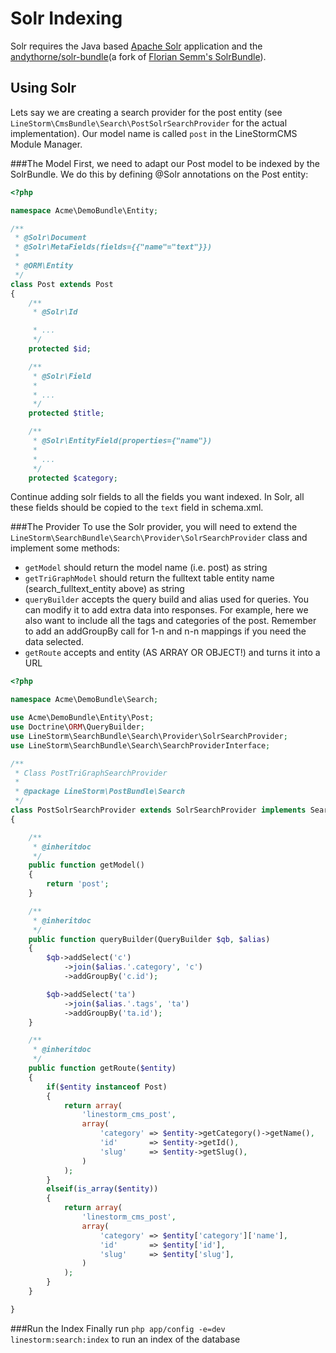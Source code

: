 Solr Indexing
==================

Solr requires the Java based [Apache Solr](https://lucene.apache.org/solr/) application and the
[andythorne/solr-bundle](https://github.com/andythorne/SolrBundle)(a fork of
[Florian Semm's SolrBundle](https://github.com/floriansemm/SolrBundle)).

Using Solr
---------------

Lets say we are creating a search provider for the post entity (see `LineStorm\CmsBundle\Search\PostSolrSearchProvider`
for the actual implementation). Our model name is called `post` in the LineStormCMS Module Manager.

###The Model
First, we need to adapt our Post model to be indexed by the SolrBundle. We do this by defining @Solr annotations on the
Post entity:

```php
<?php

namespace Acme\DemoBundle\Entity;

/**
 * @Solr\Document
 * @Solr\MetaFields(fields={{"name"="text"}})
 *
 * @ORM\Entity
 */
class Post extends Post
{
    /**
     * @Solr\Id

     * ...
     */
    protected $id;

    /**
     * @Solr\Field
     *
     * ...
     */
    protected $title;

    /**
     * @Solr\EntityField(properties={"name"})
     *
     * ...
     */
    protected $category;
```

Continue adding solr fields to all the fields you want indexed. In Solr, all these fields should be copied to the `text`
field in schema.xml.

###The Provider
To use the Solr provider, you will need to extend the `LineStorm\SearchBundle\Search\Provider\SolrSearchProvider`
class and implement some methods:

* `getModel` should return the model name (i.e. post) as string
* `getTriGraphModel` should return the fulltext table entity name (search_fulltext_entity above) as string
* `queryBuilder` accepts the query build and alias used for queries. You can modify it to add extra data into responses.
  For example, here we also want to include all the tags and categories of the post. Remember to add an addGroupBy call
  for 1-n and n-n mappings if you need the data selected.
* `getRoute` accepts and entity (AS ARRAY OR OBJECT!) and turns it into a URL

```php
<?php

namespace Acme\DemoBundle\Search;

use Acme\DemoBundle\Entity\Post;
use Doctrine\ORM\QueryBuilder;
use LineStorm\SearchBundle\Search\Provider\SolrSearchProvider;
use LineStorm\SearchBundle\Search\SearchProviderInterface;

/**
 * Class PostTriGraphSearchProvider
 *
 * @package LineStorm\PostBundle\Search
 */
class PostSolrSearchProvider extends SolrSearchProvider implements SearchProviderInterface
{

    /**
     * @inheritdoc
     */
    public function getModel()
    {
        return 'post';
    }

    /**
     * @inheritdoc
     */
    public function queryBuilder(QueryBuilder $qb, $alias)
    {
        $qb->addSelect('c')
            ->join($alias.'.category', 'c')
            ->addGroupBy('c.id');

        $qb->addSelect('ta')
            ->join($alias.'.tags', 'ta')
            ->addGroupBy('ta.id');
    }

    /**
     * @inheritdoc
     */
    public function getRoute($entity)
    {
        if($entity instanceof Post)
        {
            return array(
                'linestorm_cms_post',
                array(
                    'category' => $entity->getCategory()->getName(),
                    'id'       => $entity->getId(),
                    'slug'     => $entity->getSlug(),
                )
            );
        }
        elseif(is_array($entity))
        {
            return array(
                'linestorm_cms_post',
                array(
                    'category' => $entity['category']['name'],
                    'id'       => $entity['id'],
                    'slug'     => $entity['slug'],
                )
            );
        }
    }

}
```

###Run the Index
Finally run `php app/config -e=dev linestorm:search:index` to run an index of the database
